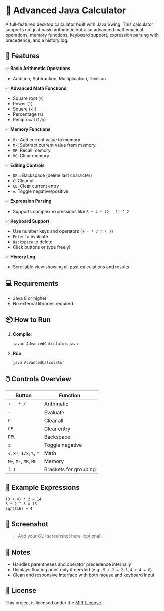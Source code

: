 
# 🧮 Advanced Java Calculator

A full-featured desktop calculator built with Java Swing. This calculator supports not just basic arithmetic but also advanced mathematical operations, memory functions, keyboard support, expression parsing with precedence, and a history log.

## 🚀 Features

✅ **Basic Arithmetic Operations**  
- Addition, Subtraction, Multiplication, Division

✅ **Advanced Math Functions**  
- Square root (`√`)
- Power (`^`)
- Square (`x²`)
- Percentage (`%`)
- Reciprocal (`1/x`)

✅ **Memory Functions**  
- `M+`: Add current value to memory  
- `M-`: Subtract current value from memory  
- `MR`: Recall memory  
- `MC`: Clear memory  

✅ **Editing Controls**  
- `DEL`: Backspace (delete last character)  
- `C`: Clear all  
- `CE`: Clear current entry  
- `±`: Toggle negative/positive

✅ **Expression Parsing**  
- Supports complex expressions like `3 + 4 * (2 - 1) ^ 2`

✅ **Keyboard Support**  
- Use number keys and operators (`+ - * / ^ ( )`)  
- `Enter` to evaluate  
- `Backspace` to delete  
- Click buttons or type freely!

✅ **History Log**  
- Scrollable view showing all past calculations and results

## 💻 Requirements

- Java 8 or higher
- No external libraries required

## 📦 How to Run

1. **Compile**:
   ```bash
   javac AdvancedCalculator.java
   ```

2. **Run**:
   ```bash
   java AdvancedCalculator
   ```

## 🖱️ Controls Overview

| Button | Function |
|--------|----------|
| `+ - * /` | Arithmetic |
| `=` | Evaluate |
| `C` | Clear all |
| `CE` | Clear entry |
| `DEL` | Backspace |
| `±` | Toggle negative |
| `√`, `x²`, `1/x`, `%`, `^` | Math |
| `M+`, `M-`, `MR`, `MC` | Memory |
| `( )` | Brackets for grouping |

## 🎯 Example Expressions

```txt
(3 + 4) * 2 = 14
5 + 2 ^ 3 = 13
sqrt(16) = 4
```

## 📌 Screenshot

> Add your GUI screenshot here (optional)

## 🧠 Notes

- Handles parentheses and operator precedence internally
- Displays floating point only if needed (e.g., `5 / 2 = 2.5`, `4 + 4 = 8`)
- Clean and responsive interface with both mouse and keyboard input

## 📜 License

This project is licensed under the [MIT License](LICENSE).
